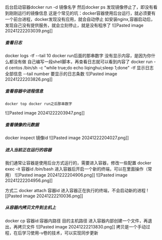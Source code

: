 后台启动容器docker run -d 镜像名字
然后docker ps 发现镜像停止了，即没有看到刚刚运行的镜像信息
这是个常见的坑：docker容器使用后台运行，就必须要有一个前台进程，docker发现没有应用，就会自动停止
如安装nginx,容器启动后，发现自己没有提供服务，就会立刻停止，就是没有程序了
![[Pasted image 20241222203039.png]]
##### 查看日志
docker logs -tf --tail 10 docker run后面的那串数字  没有显示内容，是因为你什么都没有做
自己编写一段shell脚本，再查看日志就可以看到内容了
docker run -d centos /bin/sh -c "while true;do echo liqinghui;sleep 1;done"
-tf   显示日志全部信息
--tail number   要显示的日志条数
![[Pasted image 20241222203826.png]]
##### 查看容器中进程信息
```
docker top docker run之后那串数字
```
![[Pasted image 20241222203947.png]]
##### 查看镜像的元数据
docker inspect 镜像id
![[Pasted image 20241222204027.png]]
##### 进入当前正在运行的容器
我们通常让容器是使用后台方式运行的，需要进入容器，修改一些配置
docker exec -it 容器id /bin/bash
进入容器后开启一个新的终端，可以在里面操作（常用）
![[Pasted image 20241222204906.png]]
![[Pasted image 20241222204956.png]]

方式二 docker attach 容器id
进入容器正在执行的终端，不会启动新的进程
![[Pasted image 20241222210036.png]]

##### 从容器内拷贝文件到主机上
docker cp 容器id:容器内路径 目的主机路径
进入容器内部创建一个文件，再退出，再拷贝文件
![[Pasted image 20241222213830.png]]
拷贝是一个手动过程，在后学习使用-v卷的技术，可以实现同步更新
